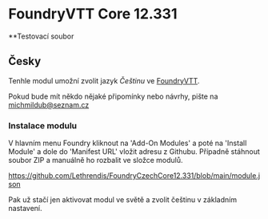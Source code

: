# FoundryVTT Core 12.331

**Testovací soubor

## Česky

Tenhle modul umožní zvolit jazyk *Češtinu* ve [FoundryVTT](http://foundryvtt.com/ "Foundry Virtual Tabletop").

Pokud bude mít někdo nějaké připomínky nebo návrhy, pište na michmildub@seznam.cz

### Instalace modulu

V hlavním menu Foundry kliknout na 'Add-On Modules' a poté na 'Install Module' a dole do 'Manifest URL' vložit adresu z Githubu. Případně stáhnout soubor ZIP a manuálně ho rozbalit ve složce modulů.

https://github.com/Lethrendis/FoundryCzechCore12.331/blob/main/module.json

Pak už stačí jen aktivovat modul ve světě a zvolit češtinu v základním nastavení.


